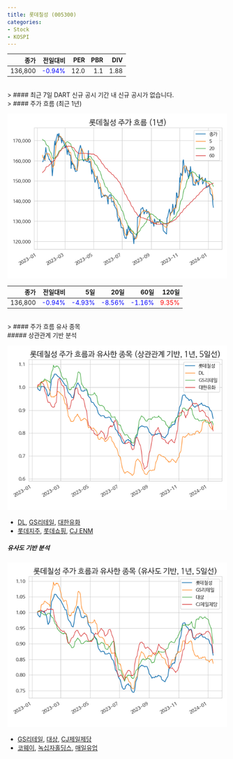 ```yaml
---
title: 롯데칠성 (005300)
categories:
- Stock
- KOSPI
---
```


|종가|전일대비|PER|PBR|DIV|
|---:|-------:|--:|--:|--:|
|136,800|<span style="color: blue">-0.94%</span>|12.0|1.1|1.88|

<!-- more -->

<br>
> #### 최근 7일 DART 신규 공시
기간 내 신규 공시가 없습니다.

<br>
> #### 주가 흐름 (최근 1년)

![005300](/assets/images/stock/005300.png)

|종가|전일대비|5일|20일|60일|120일|
|---:|-------:|--:|---:|---:|----:|
|136,800|<span style="color: blue">-0.94%</span>|<span style="color: blue">-4.93%</span>|<span style="color: blue">-8.56%</span>|<span style="color: blue">-1.16%</span>|<span style="color: red">9.35%</span>|

<br>
> #### 주가 흐름 유사 종목
<br>
##### 상관관계 기반 분석

![005300](/assets/images/stock/005300_corr.png)
- [DL](/000210/), [GS리테일](/007070/), [대한유화](/006650/)
- [롯데지주](/004990/), [롯데쇼핑](/023530/), [CJ ENM](/035760/)

##### 유사도 기반 분석

![005300](/assets/images/stock/005300_sim.png)
- [GS리테일](/007070/), [대상](/001680/), [CJ제일제당](/097950/)
- [코웨이](/021240/), [녹십자홀딩스](/005250/), [매일유업](/267980/)